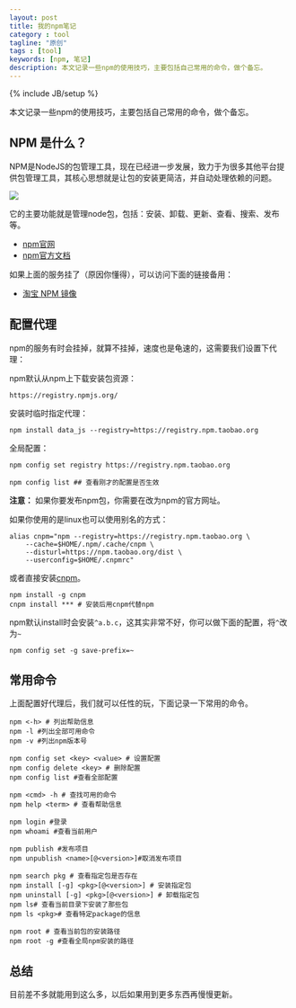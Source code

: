 ```yaml
---
layout: post
title: 我的npm笔记
category : tool
tagline: "原创"
tags : [tool]
keywords: [npm, 笔记]
description: 本文记录一些npm的使用技巧，主要包括自己常用的命令，做个备忘。
---
```

{% include JB/setup %}

本文记录一些npm的使用技巧，主要包括自己常用的命令，做个备忘。

## NPM 是什么？
NPM是NodeJS的包管理工具，现在已经进一步发展，致力于为很多其他平台提供包管理工具，其核心思想就是让包的安装更简洁，并自动处理依赖的问题。

![]({{BLOG_IMG}}235.png)

它的主要功能就是管理node包，包括：安装、卸载、更新、查看、搜索、发布等。

- [npm官网](https://npmjs.org/)
- [npm官方文档](https://npmjs.org/doc/README.html)

如果上面的服务挂了（原因你懂得），可以访问下面的链接备用：

- [淘宝 NPM 镜像](http://npm.taobao.org/)

## 配置代理
npm的服务有时会挂掉，就算不挂掉，速度也是龟速的，这需要我们设置下代理：

npm默认从npm上下载安装包资源：

	https://registry.npmjs.org/

安装时临时指定代理：

	npm install data_js --registry=https://registry.npm.taobao.org

全局配置：

	npm config set registry https://registry.npm.taobao.org

	npm config list ## 查看刚才的配置是否生效

**注意：** 如果你要发布npm包，你需要在改为npm的官方网址。

如果你使用的是linux也可以使用别名的方式：

	alias cnpm="npm --registry=https://registry.npm.taobao.org \
		--cache=$HOME/.npm/.cache/cnpm \
		--disturl=https://npm.taobao.org/dist \
		--userconfig=$HOME/.cnpmrc"

或者直接安装[cnpm](http://cnpmjs.org/)。

	npm install -g cnpm
	cnpm install *** # 安装后用cnpm代替npm

npm默认install时会安装`^a.b.c`，这其实非常不好，你可以做下面的配置，将`^`改为`~`

	npm config set -g save-prefix=~

## 常用命令
上面配置好代理后，我们就可以任性的玩，下面记录一下常用的命令。

	npm <-h> # 列出帮助信息
	npm -l #列出全部可用命令
	npm -v #列出npm版本号

	npm config set <key> <value> # 设置配置
	npm config delete <key> # 删除配置
	npm config list #查看全部配置

	npm <cmd> -h # 查找可用的命令
	npm help <term> # 查看帮助信息

	npm login #登录
	npm whoami #查看当前用户

	npm publish #发布项目
	npm unpublish <name>[@<version>]#取消发布项目

	npm search pkg # 查看指定包是否存在
	npm install [-g] <pkg>[@<version>] # 安装指定包
	npm uninstall [-g] <pkg>[@<version>] # 卸载指定包
	npm ls# 查看当前目录下安装了那些包
	npm ls <pkg># 查看特定package的信息

	npm root # 查看当前包的安装路径
	npm root -g #查看全局npm安装的路径

## 总结
目前差不多就能用到这么多，以后如果用到更多东西再慢慢更新。
